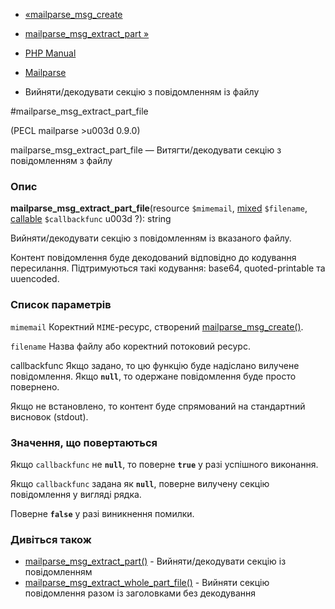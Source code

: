 - [«mailparse_msg_create](function.mailparse-msg-create.md)
- [mailparse_msg_extract_part
»](function.mailparse-msg-extract-part.md)

- [PHP Manual](index.md)
- [Mailparse](ref.mailparse.md)
- Вийняти/декодувати секцію з повідомленням із файлу

#mailparse_msg_extract_part_file

(PECL mailparse \>u003d 0.9.0)

mailparse_msg_extract_part_file — Витягти/декодувати секцію з
повідомленням з файлу

### Опис

**mailparse_msg_extract_part_file**(resource `$mimemail`,
[mixed](language.types.declarations.md#language.types.declarations.mixed)
`$filename`, [callable](language.types.callable.md) `$callbackfunc` u003d
?): string

Вийняти/декодувати секцію з повідомленням із вказаного файлу.

Контент повідомлення буде декодований відповідно до кодування
пересилання. Підтримуються такі кодування: base64, quoted-printable
та uuencoded.

### Список параметрів

`mimemail`
Коректний `MIME`-ресурс, створений
[mailparse_msg_create()](function.mailparse-msg-create.md).

`filename`
Назва файлу або коректний потоковий ресурс.

callbackfunc
Якщо задано, то цю функцію буде надіслано вилучене повідомлення. Якщо
**`null`**, то одержане повідомлення буде просто повернено.

Якщо не встановлено, то контент буде спрямований на стандартний висновок
(stdout).

### Значення, що повертаються

Якщо `callbackfunc` не **`null`**, то поверне **`true`** у разі
успішного виконання.

Якщо `callbackfunc` задана як **`null`**, поверне вилучену секцію
повідомлення у вигляді рядка.

Поверне **`false`** у разі виникнення помилки.

### Дивіться також

- [mailparse_msg_extract_part()](function.mailparse-msg-extract-part.md) -
Вийняти/декодувати секцію із повідомленням
- [mailparse_msg_extract_whole_part_file()](function.mailparse-msg-extract-whole-part-file.md) -
Вийняти секцію повідомлення разом із заголовками без декодування
